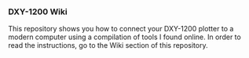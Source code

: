 ### DXY-1200 Wiki

This repository shows you how to connect your DXY-1200 plotter to a modern computer using a compilation of tools I found online.
In order to read the instructions, go to the Wiki section of this repository.
